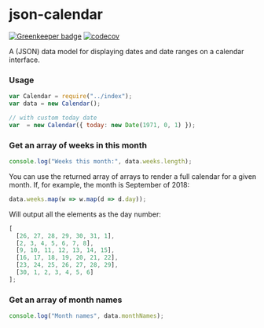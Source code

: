 # json-calendar

[![Greenkeeper badge](https://badges.greenkeeper.io/rxgx/json-calendar.svg)](https://greenkeeper.io/)
[![codecov](https://codecov.io/gh/rxgx/json-calendar/branch/master/graph/badge.svg)](https://codecov.io/gh/rxgx/json-calendar)

A (JSON) data model for displaying dates and date ranges on a calendar interface.

### Usage

```js
var Calendar = require("../index");
var data = new Calendar();

// with custom today date
var  = new Calendar({ today: new Date(1971, 0, 1) });
```

### Get an array of weeks in this month

```js
console.log("Weeks this month:", data.weeks.length);
```

You can use the returned array of arrays to render a full calendar for a given month. If, for example, the month is September of 2018:

```js
data.weeks.map(w => w.map(d => d.day));
```

Will output all the elements as the day number:

```js
[
  [26, 27, 28, 29, 30, 31, 1],
  [2, 3, 4, 5, 6, 7, 8],
  [9, 10, 11, 12, 13, 14, 15],
  [16, 17, 18, 19, 20, 21, 22],
  [23, 24, 25, 26, 27, 28, 29],
  [30, 1, 2, 3, 4, 5, 6]
];
```

### Get an array of month names

```js
console.log("Month names", data.monthNames);
```
